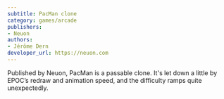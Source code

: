 ```yaml
---
subtitle: PacMan clone
category: games/arcade
publishers:
- Neuon
authors:
- Jérôme Dern
developer_url: https://neuon.com
---
```


Published by Neuon, PacMan is a passable clone. It's let down a little by EPOC’s redraw and animation speed, and the difficulty ramps quite unexpectedly.
